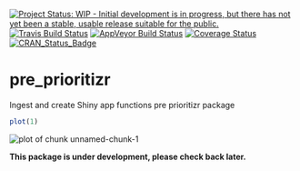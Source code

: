 [![Project Status: WIP - Initial development is in progress, but there has not yet been a stable, usable release suitable for the public.](http://www.repostatus.org/badges/latest/wip.svg)](http://www.repostatus.org/#wip)
[![Travis Build Status](https://img.shields.io/travis/prioritizr/prioritizrdata/master.svg?label=Mac%20OSX%20%26%20Linux)](https://travis-ci.org/prioritizr/prioritizrdata)
[![AppVeyor Build Status](https://img.shields.io/appveyor/ci/jeffreyhanson/prioritizrdata/master.svg?label=Windows)](https://ci.appveyor.com/project/jeffreyhanson/prioritizrdata)
[![Coverage Status](https://codecov.io/github/prioritizr/prioritizrdata/coverage.svg?branch=master)](https://codecov.io/github/prioritizr/prioritizrdata?branch=master)
[![CRAN_Status_Badge](http://www.r-pkg.org/badges/version/prioritizrdata)](https://CRAN.R-project.org/package=prioritizrdata)

# pre_prioritizr

Ingest and create Shiny app functions pre prioritizr package


```r
plot(1)
```

![plot of chunk unnamed-chunk-1](inst/vign/readme-figure/unnamed-chunk-1-1.png)

**This package is under development, please check back later.**



